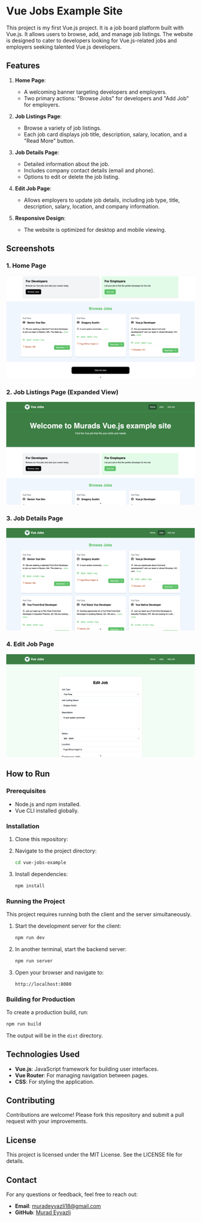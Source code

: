 # Vue Jobs Example Site

This project is my first Vue.js project. It is a job board platform built with Vue.js. It allows users to browse, add, and manage job listings. The website is designed to cater to developers looking for Vue.js-related jobs and employers seeking talented Vue.js developers.

## Features

1. **Home Page**:
   - A welcoming banner targeting developers and employers.
   - Two primary actions: "Browse Jobs" for developers and "Add Job" for employers.

2. **Job Listings Page**:
   - Browse a variety of job listings.
   - Each job card displays job title, description, salary, location, and a "Read More" button.

3. **Job Details Page**:
   - Detailed information about the job.
   - Includes company contact details (email and phone).
   - Options to edit or delete the job listing.

4. **Edit Job Page**:
   - Allows employers to update job details, including job type, title, description, salary, location, and company information.

5. **Responsive Design**:
   - The website is optimized for desktop and mobile viewing.

## Screenshots

### 1. Home Page
![Home Page](./assets/no1.png)

### 2. Job Listings Page (Expanded View)
![Job Listings Page](./assets/no2.png)

### 3. Job Details Page
![Job Details Page](./assets/no3.png)

### 4. Edit Job Page
![Edit Job Page](./assets/no5.png)

## How to Run

### Prerequisites
- Node.js and npm installed.
- Vue CLI installed globally.

### Installation
1. Clone this repository:

2. Navigate to the project directory:
   ```bash
   cd vue-jobs-example
   ```

3. Install dependencies:
   ```bash
   npm install
   ```

### Running the Project
This project requires running both the client and the server simultaneously.

1. Start the development server for the client:
   ```bash
   npm run dev
   ```

2. In another terminal, start the backend server:
   ```bash
   npm run server
   ```

3. Open your browser and navigate to:
   ```
   http://localhost:8080
   ```

### Building for Production
To create a production build, run:
```bash
npm run build
```
The output will be in the `dist` directory.

## Technologies Used
- **Vue.js**: JavaScript framework for building user interfaces.
- **Vue Router**: For managing navigation between pages.
- **CSS**: For styling the application.
## Contributing
Contributions are welcome! Please fork this repository and submit a pull request with your improvements.

## License
This project is licensed under the MIT License. See the LICENSE file for details.

## Contact
For any questions or feedback, feel free to reach out:
- **Email**: muradeyvazli18@gmail.com
- **GitHub**: [Murad Eyvazli](https://github.com/DeCaster)
